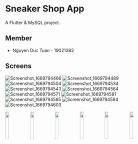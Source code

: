 # Sneaker Shop App

A Flutter & MySQL project.

## Member

* Nguyen Duc Tuan - 19021382

## Screens
![Screenshot_1669794466](https://user-images.githubusercontent.com/64391055/204737963-144f4522-e674-4862-9bb5-5b26f610ec00.png)
![Screenshot_1669794489](https://user-images.githubusercontent.com/64391055/204737986-720718f9-f38f-49da-bf7f-da689ddbad26.png)
![Screenshot_1669794504](https://user-images.githubusercontent.com/64391055/204737998-c9e2ed6f-ce5c-4d29-828d-29253206ded4.png)
![Screenshot_1669794534](https://user-images.githubusercontent.com/64391055/204738024-159717b4-5e38-4b7d-a9a6-0d55eaf2f9e0.png)
![Screenshot_1669794543](https://user-images.githubusercontent.com/64391055/204738028-551d798b-defa-4f56-83ef-457fa4c81c21.png)
![Screenshot_1669794564](https://user-images.githubusercontent.com/64391055/204738035-8a191250-f358-40af-b235-bd1ce1141c53.png)
![Screenshot_1669794571](https://user-images.githubusercontent.com/64391055/204738045-c988934a-f298-4421-8d31-1a7a139ae589.png)
![Screenshot_1669794581](https://user-images.githubusercontent.com/64391055/204738052-22af00fe-657f-4cd5-863b-968a777d04f6.png)
![Screenshot_1669794585](https://user-images.githubusercontent.com/64391055/204738059-2fbf3f57-8724-41d6-8db2-74b2845a39e7.png)
![Screenshot_1669794594](https://user-images.githubusercontent.com/64391055/204738062-8720f266-c9ee-4ac2-9465-dff6c1520f2a.png)
![Screenshot_1669794603](https://user-images.githubusercontent.com/64391055/204738068-eee5b0f6-2fe5-4f1f-ac93-ae77873b9d92.png)

<img src="https://cloud.githubusercontent.com/assets/4307137/10105283/251b6868-63ae-11e5-9918-b789d9d682ec.png" width="15%"></img> <img src="https://cloud.githubusercontent.com/assets/4307137/10105290/2a183f3a-63ae-11e5-9380-50d9f6d8afd6.png" width="15%"></img> <img src="https://cloud.githubusercontent.com/assets/4307137/10105284/26aa7ad4-63ae-11e5-88b7-bc523a095c9f.png" width="15%"></img> <img src="https://cloud.githubusercontent.com/assets/4307137/10105288/28698fae-63ae-11e5-8ba7-a62360a8e8a7.png" width="15%"></img> <img src="https://cloud.githubusercontent.com/assets/4307137/10105283/251b6868-63ae-11e5-9918-b789d9d682ec.png" width="15%"></img> <img src="https://cloud.githubusercontent.com/assets/4307137/10105290/2a183f3a-63ae-11e5-9380-50d9f6d8afd6.png" width="15%"></img> 
